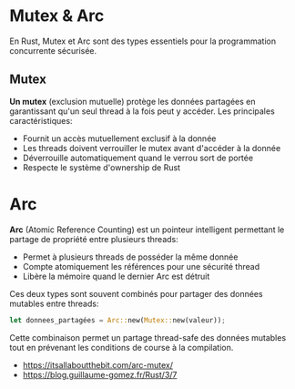 # Mutex & Arc

En Rust, Mutex et Arc sont des types essentiels pour la programmation concurrente sécurisée.

## Mutex<T>

**Un mutex** (exclusion mutuelle) protège les données partagées en garantissant qu'un seul thread à la fois peut y accéder. Les principales caractéristiques:

- Fournit un accès mutuellement exclusif à la donnée
- Les threads doivent verrouiller le mutex avant d'accéder à la donnée
- Déverrouille automatiquement quand le verrou sort de portée
- Respecte le système d'ownership de Rust

# Arc<T>

**Arc** (Atomic Reference Counting) est un pointeur intelligent permettant le partage de propriété entre plusieurs threads:

- Permet à plusieurs threads de posséder la même donnée
- Compte atomiquement les références pour une sécurité thread
- Libère la mémoire quand le dernier Arc est détruit

Ces deux types sont souvent combinés pour partager des données mutables entre threads:

```rust
let donnees_partagées = Arc::new(Mutex::new(valeur));
```

Cette combinaison permet un partage thread-safe des données mutables tout en prévenant les conditions de course à la compilation.

- https://itsallaboutthebit.com/arc-mutex/
- https://blog.guillaume-gomez.fr/Rust/3/7
